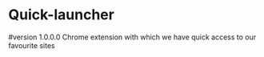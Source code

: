 # Quick-launcher 
#version  1.0.0.0
Chrome extension with which we have quick access to our favourite sites
